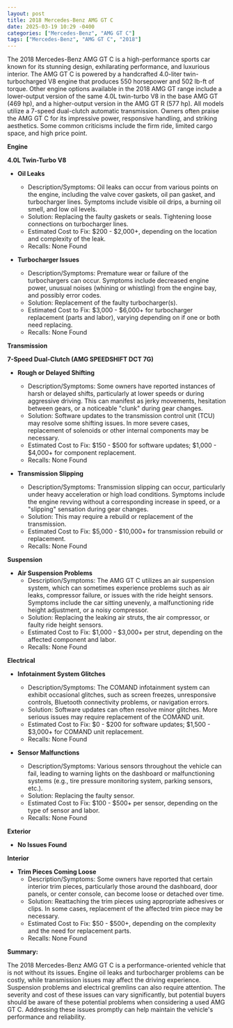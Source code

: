 ```yaml
---
layout: post
title: 2018 Mercedes-Benz AMG GT C
date: 2025-03-19 10:29 -0400
categories: ["Mercedes-Benz", "AMG GT C"]
tags: ["Mercedes-Benz", "AMG GT C", "2018"]
---
```

The 2018 Mercedes-Benz AMG GT C is a high-performance sports car known for its stunning design, exhilarating performance, and luxurious interior. The AMG GT C is powered by a handcrafted 4.0-liter twin-turbocharged V8 engine that produces 550 horsepower and 502 lb-ft of torque. Other engine options available in the 2018 AMG GT range include a lower-output version of the same 4.0L twin-turbo V8 in the base AMG GT (469 hp), and a higher-output version in the AMG GT R (577 hp). All models utilize a 7-speed dual-clutch automatic transmission. Owners often praise the AMG GT C for its impressive power, responsive handling, and striking aesthetics. Some common criticisms include the firm ride, limited cargo space, and high price point.

**Engine**

**4.0L Twin-Turbo V8**

*   **Oil Leaks**
    *   Description/Symptoms: Oil leaks can occur from various points on the engine, including the valve cover gaskets, oil pan gasket, and turbocharger lines. Symptoms include visible oil drips, a burning oil smell, and low oil levels.
    *   Solution: Replacing the faulty gaskets or seals. Tightening loose connections on turbocharger lines.
    *   Estimated Cost to Fix: $200 - $2,000+, depending on the location and complexity of the leak.
    * Recalls: None Found

*   **Turbocharger Issues**
    * Description/Symptoms: Premature wear or failure of the turbochargers can occur. Symptoms include decreased engine power, unusual noises (whining or whistling) from the engine bay, and possibly error codes.
    * Solution: Replacement of the faulty turbocharger(s).
    * Estimated Cost to Fix: $3,000 - $6,000+ for turbocharger replacement (parts and labor), varying depending on if one or both need replacing.
    * Recalls: None Found

**Transmission**

**7-Speed Dual-Clutch (AMG SPEEDSHIFT DCT 7G)**

*   **Rough or Delayed Shifting**
    *   Description/Symptoms: Some owners have reported instances of harsh or delayed shifts, particularly at lower speeds or during aggressive driving. This can manifest as jerky movements, hesitation between gears, or a noticeable "clunk" during gear changes.
    *   Solution: Software updates to the transmission control unit (TCU) may resolve some shifting issues. In more severe cases, replacement of solenoids or other internal components may be necessary.
    *   Estimated Cost to Fix: $150 - $500 for software updates; $1,000 - $4,000+ for component replacement.
    * Recalls: None Found

*   **Transmission Slipping**
    *   Description/Symptoms: Transmission slipping can occur, particularly under heavy acceleration or high load conditions. Symptoms include the engine revving without a corresponding increase in speed, or a "slipping" sensation during gear changes.
    *   Solution: This may require a rebuild or replacement of the transmission.
    *   Estimated Cost to Fix: $5,000 - $10,000+ for transmission rebuild or replacement.
    * Recalls: None Found

**Suspension**

*   **Air Suspension Problems**
    *   Description/Symptoms: The AMG GT C utilizes an air suspension system, which can sometimes experience problems such as air leaks, compressor failure, or issues with the ride height sensors. Symptoms include the car sitting unevenly, a malfunctioning ride height adjustment, or a noisy compressor.
    *   Solution: Replacing the leaking air struts, the air compressor, or faulty ride height sensors.
    *   Estimated Cost to Fix: $1,000 - $3,000+ per strut, depending on the affected component and labor.
    * Recalls: None Found

**Electrical**

*   **Infotainment System Glitches**
    *   Description/Symptoms: The COMAND infotainment system can exhibit occasional glitches, such as screen freezes, unresponsive controls, Bluetooth connectivity problems, or navigation errors.
    *   Solution: Software updates can often resolve minor glitches. More serious issues may require replacement of the COMAND unit.
    *   Estimated Cost to Fix: $0 - $200 for software updates; $1,500 - $3,000+ for COMAND unit replacement.
    * Recalls: None Found

*   **Sensor Malfunctions**
    *   Description/Symptoms: Various sensors throughout the vehicle can fail, leading to warning lights on the dashboard or malfunctioning systems (e.g., tire pressure monitoring system, parking sensors, etc.).
    *   Solution: Replacing the faulty sensor.
    *   Estimated Cost to Fix: $100 - $500+ per sensor, depending on the type of sensor and labor.
    * Recalls: None Found

**Exterior**

*   **No Issues Found**

**Interior**

*   **Trim Pieces Coming Loose**
    *   Description/Symptoms: Some owners have reported that certain interior trim pieces, particularly those around the dashboard, door panels, or center console, can become loose or detached over time.
    *   Solution: Reattaching the trim pieces using appropriate adhesives or clips. In some cases, replacement of the affected trim piece may be necessary.
    *   Estimated Cost to Fix: $50 - $500+, depending on the complexity and the need for replacement parts.
    * Recalls: None Found

**Summary:**

The 2018 Mercedes-Benz AMG GT C is a performance-oriented vehicle that is not without its issues. Engine oil leaks and turbocharger problems can be costly, while transmission issues may affect the driving experience. Suspension problems and electrical gremlins can also require attention. The severity and cost of these issues can vary significantly, but potential buyers should be aware of these potential problems when considering a used AMG GT C. Addressing these issues promptly can help maintain the vehicle's performance and reliability.

